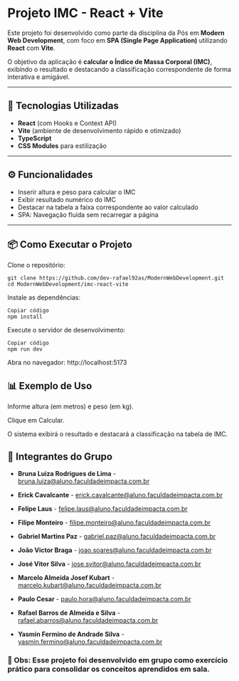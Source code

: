 # Projeto IMC - React + Vite

Este projeto foi desenvolvido como parte da disciplina da Pós em **Modern Web Development**, com foco em **SPA (Single Page Application)** utilizando **React** com **Vite**.

O objetivo da aplicação é **calcular o Índice de Massa Corporal (IMC)**, exibindo o resultado e destacando a classificação correspondente de forma interativa e amigável.

---

## 🚀 Tecnologias Utilizadas

- **React** (com Hooks e Context API)
- **Vite** (ambiente de desenvolvimento rápido e otimizado)
- **TypeScript**
- **CSS Modules** para estilização

---

## ⚙️ Funcionalidades

- Inserir altura e peso para calcular o IMC
- Exibir resultado numérico do IMC
- Destacar na tabela a faixa correspondente ao valor calculado
- SPA: Navegação fluida sem recarregar a página

---

## 📦 Como Executar o Projeto

Clone o repositório:

```
git clone https://github.com/dev-rafael92as/ModernWebDevelopment.git
cd ModernWebDevelopment/imc-react-vite
```

Instale as dependências:

```
Copiar código
npm install
```

Execute o servidor de desenvolvimento:

```
Copiar código
npm run dev
```

Abra no navegador:
http://localhost:5173

## 📊 Exemplo de Uso

Informe altura (em metros) e peso (em kg).

Clique em Calcular.

O sistema exibirá o resultado e destacará a classificação na tabela de IMC.

## 👥 Integrantes do Grupo

- **Bruna Luiza Rodrigues de Lima** - bruna.luiza@aluno.faculdadeimpacta.com.br

- **Erick Cavalcante** - erick.cavalcante@aluno.faculdadeimpacta.com.br

- **Felipe Laus** - felipe.laus@aluno.faculdadeimpacta.com.br

- **Filipe Monteiro** - filipe.monteiro@aluno.faculdadeimpacta.com.br

- **Gabriel Martins Paz** - gabriel.paz@aluno.faculdadeimpacta.com.br

- **João Victor Braga** - joao.soares@aluno.faculdadeimpacta.com.br

- **José Vitor Silva** - jose.svitor@aluno.faculdadeimpacta.com.br

- **Marcelo Almeida Josef Kubart** - marcelo.kubart@aluno.faculdadeimpacta.com.br

- **Paulo Cesar** - paulo.hora@aluno.faculdadeimpacta.com.br

- **Rafael Barros de Almeida e Silva** - rafael.abarros@aluno.faculdadeimpacta.com.br

- **Yasmin Fermino de Andrade Silva** - yasmin.fermino@aluno.faculdadeimpacta.com.br

### 📌 Obs: Esse projeto foi desenvolvido em grupo como exercício prático para consolidar os conceitos aprendidos em sala.
